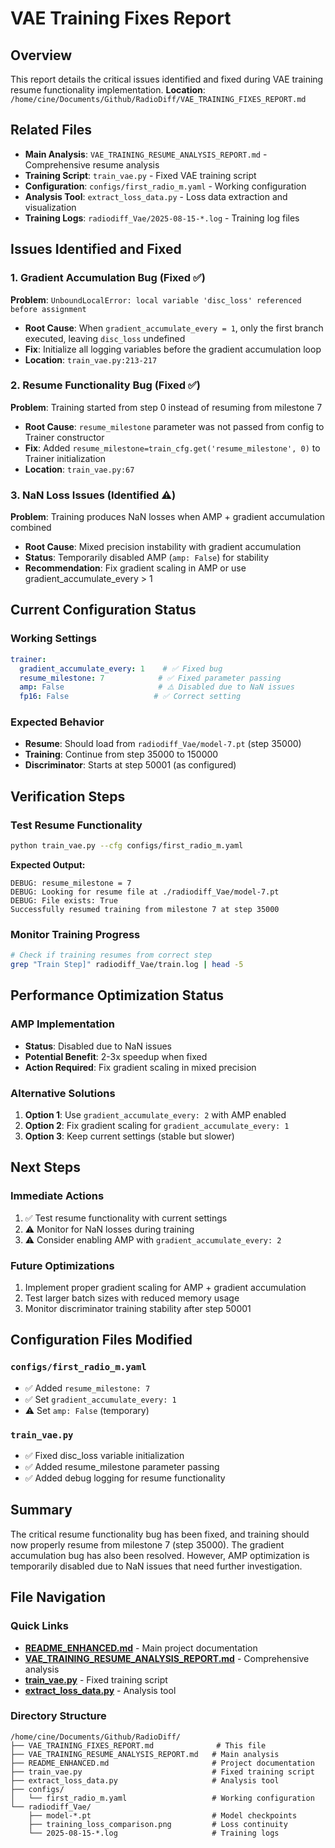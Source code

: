 # VAE Training Fixes Report

## Overview
This report details the critical issues identified and fixed during VAE training resume functionality implementation. **Location**: `/home/cine/Documents/Github/RadioDiff/VAE_TRAINING_FIXES_REPORT.md`

## Related Files
- **Main Analysis**: `VAE_TRAINING_RESUME_ANALYSIS_REPORT.md` - Comprehensive resume analysis
- **Training Script**: `train_vae.py` - Fixed VAE training script
- **Configuration**: `configs/first_radio_m.yaml` - Working configuration
- **Analysis Tool**: `extract_loss_data.py` - Loss data extraction and visualization
- **Training Logs**: `radiodiff_Vae/2025-08-15-*.log` - Training log files

## Issues Identified and Fixed

### 1. Gradient Accumulation Bug (Fixed ✅)
**Problem**: `UnboundLocalError: local variable 'disc_loss' referenced before assignment`
- **Root Cause**: When `gradient_accumulate_every = 1`, only the first branch executed, leaving `disc_loss` undefined
- **Fix**: Initialize all logging variables before the gradient accumulation loop
- **Location**: `train_vae.py:213-217`

### 2. Resume Functionality Bug (Fixed ✅)
**Problem**: Training started from step 0 instead of resuming from milestone 7
- **Root Cause**: `resume_milestone` parameter was not passed from config to Trainer constructor
- **Fix**: Added `resume_milestone=train_cfg.get('resume_milestone', 0)` to Trainer initialization
- **Location**: `train_vae.py:67`

### 3. NaN Loss Issues (Identified ⚠️)
**Problem**: Training produces NaN losses when AMP + gradient accumulation combined
- **Root Cause**: Mixed precision instability with gradient accumulation
- **Status**: Temporarily disabled AMP (`amp: False`) for stability
- **Recommendation**: Fix gradient scaling in AMP or use gradient_accumulate_every > 1

## Current Configuration Status

### Working Settings
```yaml
trainer:
  gradient_accumulate_every: 1    # ✅ Fixed bug
  resume_milestone: 7            # ✅ Fixed parameter passing
  amp: False                     # ⚠️ Disabled due to NaN issues
  fp16: False                   # ✅ Correct setting
```

### Expected Behavior
- **Resume**: Should load from `radiodiff_Vae/model-7.pt` (step 35000)
- **Training**: Continue from step 35000 to 150000
- **Discriminator**: Starts at step 50001 (as configured)

## Verification Steps

### Test Resume Functionality
```bash
python train_vae.py --cfg configs/first_radio_m.yaml
```

**Expected Output:**
```
DEBUG: resume_milestone = 7
DEBUG: Looking for resume file at ./radiodiff_Vae/model-7.pt
DEBUG: File exists: True
Successfully resumed training from milestone 7 at step 35000
```

### Monitor Training Progress
```bash
# Check if training resumes from correct step
grep "Train Step]" radiodiff_Vae/train.log | head -5
```

## Performance Optimization Status

### AMP Implementation
- **Status**: Disabled due to NaN issues
- **Potential Benefit**: 2-3x speedup when fixed
- **Action Required**: Fix gradient scaling in mixed precision

### Alternative Solutions
1. **Option 1**: Use `gradient_accumulate_every: 2` with AMP enabled
2. **Option 2**: Fix gradient scaling for `gradient_accumulate_every: 1`
3. **Option 3**: Keep current settings (stable but slower)

## Next Steps

### Immediate Actions
1. ✅ Test resume functionality with current settings
2. ⚠️ Monitor for NaN losses during training
3. ⚠️ Consider enabling AMP with `gradient_accumulate_every: 2`

### Future Optimizations
1. Implement proper gradient scaling for AMP + gradient accumulation
2. Test larger batch sizes with reduced memory usage
3. Monitor discriminator training stability after step 50001

## Configuration Files Modified

### `configs/first_radio_m.yaml`
- ✅ Added `resume_milestone: 7`
- ✅ Set `gradient_accumulate_every: 1`
- ⚠️ Set `amp: False` (temporary)

### `train_vae.py`
- ✅ Fixed disc_loss variable initialization
- ✅ Added resume_milestone parameter passing
- ✅ Added debug logging for resume functionality

## Summary

The critical resume functionality bug has been fixed, and training should now properly resume from milestone 7 (step 35000). The gradient accumulation bug has also been resolved. However, AMP optimization is temporarily disabled due to NaN issues that need further investigation.

## File Navigation

### Quick Links
- **[README_ENHANCED.md](README_ENHANCED.md)** - Main project documentation
- **[VAE_TRAINING_RESUME_ANALYSIS_REPORT.md](VAE_TRAINING_RESUME_ANALYSIS_REPORT.md)** - Comprehensive analysis
- **[train_vae.py](train_vae.py)** - Fixed training script
- **[extract_loss_data.py](extract_loss_data.py)** - Analysis tool

### Directory Structure
```
/home/cine/Documents/Github/RadioDiff/
├── VAE_TRAINING_FIXES_REPORT.md              # This file
├── VAE_TRAINING_RESUME_ANALYSIS_REPORT.md   # Main analysis
├── README_ENHANCED.md                       # Project documentation
├── train_vae.py                             # Fixed training script
├── extract_loss_data.py                     # Analysis tool
├── configs/
│   └── first_radio_m.yaml                   # Working configuration
└── radiodiff_Vae/
    ├── model-*.pt                           # Model checkpoints
    ├── training_loss_comparison.png         # Loss continuity
    └── 2025-08-15-*.log                     # Training logs
```